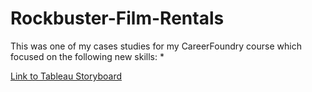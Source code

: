 # Rockbuster-Film-Rentals

This was one of my cases studies for my CareerFoundry course which focused on the following new skills:
* 

[Link to Tableau Storyboard](https://public.tableau.com/app/profile/heidi.jansen.van.rensburg/viz/Task10RockbusterFilmRentalsSQLResults/Story3)
